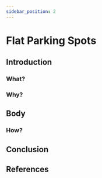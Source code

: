 ```yaml
---
sidebar_position: 2
---
```


# Flat Parking Spots

## Introduction

### What?

### Why?

## Body

### How?

## Conclusion

## References
 